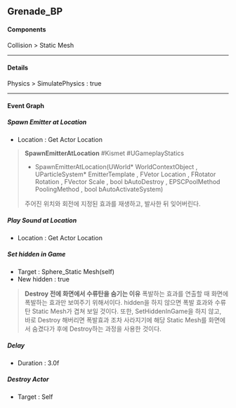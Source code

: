 ## Grenade_BP
#### Components
Collision > Static Mesh

---

#### Details
Physics > SimulatePhysics : true

---

#### Event Graph
##### Spawn Emitter at Location
- Location : Get Actor Location
> __SpawnEmitterAtLocation__  #Kismet #UGameplayStatics
> - SpawnEmitterAtLocation(UWorld* WorldContextObject
> 					, UParticleSystem* EmitterTemplate
> 					, FVetor Location
> 					, FRotator Rotation
> 					, FVector Scale
> 					, bool bAutoDestroy
> 					, EPSCPoolMethod PoolingMethod
> 					, bool bAutoActivateSystem)
> 					
> 주어진 위치와 회전에 지정된 효과를 재생하고, 발사한 뒤 잊어버린다.

##### Play Sound at Location
- Location : Get Actor Location

##### Set hidden in Game
- Target : Sphere_Static Mesh(self)
- New hidden : true
> __Destroy 전에 화면에서 수류탄을 숨기는 이유__
> 폭발하는 효과를 연출할 때 화면에 폭발하는 효과만 보여주기 위해서이다. hidden을 하지 않으면 폭발 효과와 수류탄 Static Mesh가 겹쳐 보일 것이다. 또한, SetHiddenInGame을 하지 않고, 바로 Destroy 해버리면 폭발효과 조차 사라지기에 해당 Static Mesh를 화면에서 숨겼다가 후에 Destroy하는 과정을 사용한 것이다.

##### Delay
- Duration : 3.0f

##### Destroy Actor
- Target : Self